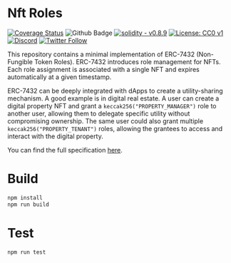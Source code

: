 # Nft Roles

[![Coverage Status](https://coveralls.io/repos/github/OriumNetwork/nft-roles/badge.svg?branch=master)](https://coveralls.io/github/OriumNetwork/nft-roles?branch=master)
![Github Badge](https://github.com/OriumNetwork/nft-roles/actions/workflows/all.yml/badge.svg)
[![solidity - v0.8.9](https://img.shields.io/static/v1?label=solidity&message=v0.8.9&color=2ea44f&logo=solidity)](https://github.com/OriumNetwork)
[![License: CC0 v1](https://img.shields.io/badge/License-CC0v1-blue.svg)](https://creativecommons.org/publicdomain/zero/1.0/legalcode)
[![Discord](https://img.shields.io/discord/1009147970832322632?label=discord&logo=discord&logoColor=white)](https://discord.gg/NaNTgPK5rx)
[![Twitter Follow](https://img.shields.io/twitter/follow/oriumnetwork?label=Follow&style=social)](https://twitter.com/OriumNetwork)

This repository contains a minimal implementation of ERC-7432 (Non-Fungible Token Roles).
ERC-7432 introduces role management for NFTs. Each role assignment is associated with a single NFT and expires automatically at a given timestamp. 

ERC-7432 can be deeply integrated with dApps to create a utility-sharing mechanism. A good example is in digital real estate. A user can create a digital property NFT and grant a `keccak256("PROPERTY_MANAGER")` role to another user, allowing them to delegate specific utility without compromising ownership. The same user could also grant multiple  `keccak256("PROPERTY_TENANT")` roles, allowing the grantees to access and interact with the digital property.

You can find the full specification [here](https://github.com/ethereum/EIPs/blob/master/EIPS/eip-7432.md).

# Build

```bash
npm install
npm run build
```

# Test

```bash
npm run test
```